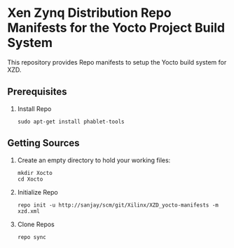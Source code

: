 # Xen Zynq Distribution Repo Manifests for the Yocto Project Build System

This repository provides Repo manifests to setup the Yocto build system for
XZD.

## Prerequisites

1.  Install Repo

        sudo apt-get install phablet-tools

## Getting Sources

1.  Create an empty directory to hold your working files:

        mkdir Xocto
        cd Xocto

2.  Initialize Repo

        repo init -u http://sanjay/scm/git/Xilinx/XZD_yocto-manifests -m xzd.xml

3.  Clone Repos

        repo sync
